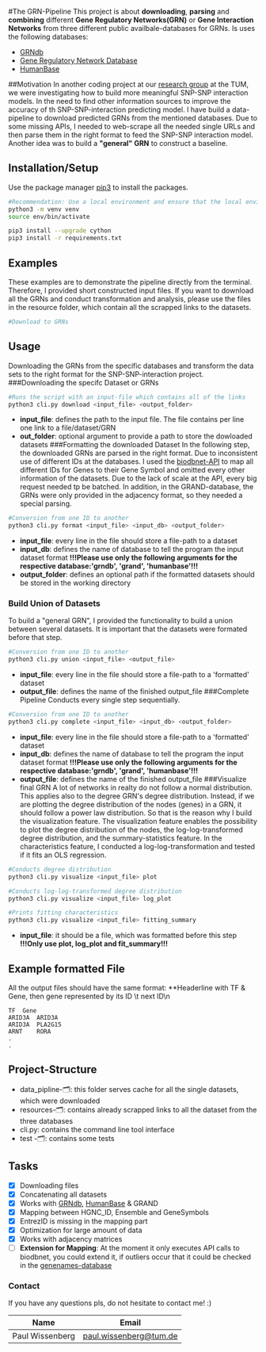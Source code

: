 #The GRN-Pipeline
This project is about **downloading**, **parsing** and **combining** different **Gene Regulatory Networks(GRN)** or 
**Gene Interaction Networks** from three different public availbale-databases for GRNs. Is uses the following databases:
- [GRNdb](http://www.grndb.com/)
- [Gene Regulatory Network Database](https://grand.networkmedicine.org/)
- [HumanBase](https://hb.flatironinstitute.org/download)

##Motivation
In another coding project at our [research group](https://biomedical-big-data.de/) at the TUM, we were investigating how 
to build more meaningful SNP-SNP interaction models. In the need to find other information sources to improve the 
accuracy of th SNP-SNP-interaction predicting model. I have build a data-pipeline to download predicted GRNs from the
mentioned databases. Due to some missing APIs, I needed to web-scrape all the needed single URLs and then parse them in
the right format to feed the SNP-SNP interaction model. Another idea was to build a **"general" GRN** to construct a 
baseline.

## Installation/Setup
Use the package manager [pip3](https://docs.python.org/3/installing/index.html) to install the packages.
```bash
#Recommendation: Use a local environment and ensure that the local environment is actived
python3 -m venv venv
source env/bin/activate

pip3 install --upgrade cython
pip3 install -r requirements.txt
```
## Examples
These examples are to demonstrate the pipeline directly from the terminal. Therefore, I provided short constructed input 
files. If you want to download all the GRNs and conduct transformation and analysis, please use the files in the 
resource folder, which contain all the scrapped links to the datasets. 
```bash
#Download to GRNs


```

## Usage 
Downloading the GRNs from the specific databases and transform the data sets to the right format for the SNP-SNP-interaction 
project.
###Downloading the specifc Dataset or GRNs
```bash
#Runs the script with an input-file which contains all of the links
python3 cli.py download <input_file> <output_folder>
```
- **input_file**: defines the path to the input file. The file contains per line one link to a file/dataset/GRN
- **out_folder**: optional argument to provide a path to store the dowloaded datasets
###Formatting the downloaded Dataset
In the following step, the downloaded GRNs are parsed in the right format. Due to inconsistent use of different IDs at 
the databases. I used the [biodbnet-API](https://biodbnet-abcc.ncifcrf.gov/) to map all different IDs for Genes to their 
Gene Symbol and omitted every other information of the datasets. Due to the lack of scale at the API, every big request 
needed tp be batched. In addition, in the GRAND-database, the GRNs were only provided in the adjacency format, so they
needed a special parsing.
```bash
#Conversion from one ID to another
python3 cli.py format <input_file> <input_db> <output_folder>
```
- **input_file**: every line in the file should store a file-path to a dataset
- **input_db**: defines the name of database to tell the program the input dataset format **!!!Please use only the 
following arguments for the respective database:'grndb', 'grand', 'humanbase'!!!**
- **output_folder**: defines an optional path if the formatted datasets should be stored in the working directory
### Build Union of Datasets
To build a "general GRN", I provided the functionality to build a union between several datasets. It is important that 
the datasets were formated before that step.
```bash
#Conversion from one ID to another
python3 cli.py union <input_file> <output_file>
```
- **input_file**: every line in the file should store a file-path to a 'formatted' dataset
- **output_file**: defines the name of the finished output_file
###Complete Pipeline
Conducts every single step sequentially.
```bash
#Conversion from one ID to another
python3 cli.py complete <input_file> <input_db> <output_folder>
```
- **input_file**: every line in the file should store a file-path to a 'formatted' dataset
- **input_db**: defines the name of database to tell the program the input dataset format **!!!Please use only the 
following arguments for the respective database:'grndb', 'grand', 'humanbase'!!!**
- **output_file**: defines the name of the finished output_file
###Visualize final GRN
A lot of networks in realty do not follow a normal distribution. This applies also to the degree GRN's degree 
distribution. Instead, if we are plotting the degree distribution of the nodes (genes) in a GRN, it should follow a 
power law distribution. So that is the reason why I build the visualization feature. The visualization feature enables
the possibility to plot the degree distribution of the nodes, the log-log-transformed degree distribution, and 
the summary-statistics feature. In the characteristics feature, I conducted a log-log-transformation and tested if
it fits an OLS regression.
```bash
#Conducts degree distribution
python3 cli.py visualize <input_file> plot

#Conducts log-log-transformed degree distribution
python3 cli.py visualize <input_file> log_plot

#Prints fitting characteristics
python3 cli.py visualize <input_file> fitting_summary
```
- **input_file**: it should be a file, which was formatted before this step
**!!!Only use plot, log_plot and fit_summary!!!**

## Example formatted File
All the output files should have the same format: **Headerline with TF & Gene, then gene represented by its ID \t next 
ID\n 
```
TF	Gene
ARID3A	ARID3A
ARID3A	PLA2G15
ARNT	RORA
.   
.
```
## Project-Structure
- data_pipline-🗂: this folder serves cache for all the single datasets, which were downloaded
- resources-🗂: contains already scrapped links to all the dataset from the three databases
- cli.py: contains the command line tool interface
- test -🗂: contains some tests
## Tasks
* [x] Downloading files
* [x] Concatenating all datasets
* [x] Works with [GRNdb](http://www.grndb.com/), [HumanBase](https://hb.flatironinstitute.org/download) & GRAND
* [x] Mapping between HGNC_ID, Ensemble and GeneSymbols
* [x] EntrezID is missing in the mapping part
* [x] Optimization for large amount of data
* [x] Works with adjacency matrices
* [ ] **Extension for Mapping**: At the moment it only executes API calls to biodbnet, you could extend it, if outliers occur that it could be checked in the [genenames-database](https://www.genenames.org/tools/multi-symbol-checker/)

### Contact
If you have any questions pls, do not hesitate to contact me! :)
<!-- Tables -->
| Name              | Email                                                   |
|-------------------|---------------------------------------------------------|
| Paul Wissenberg   | [paul.wissenberg@tum.de](mailto:paul.wissenberg@tum.de) |
